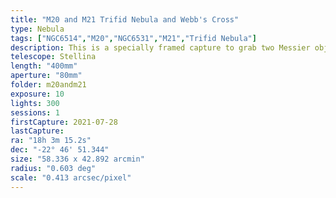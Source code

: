 ```yaml
---
title: "M20 and M21 Trifid Nebula and Webb's Cross"
type: Nebula
tags: ["NGC6514","M20","NGC6531","M21","Trifid Nebula"]
description: This is a specially framed capture to grab two Messier objects, one of which is a cluster, reflection nebula, emission nebula, and dark nebula all at the same time.
telescope: Stellina
length: "400mm"
aperture: "80mm"
folder: m20andm21
exposure: 10
lights: 300
sessions: 1
firstCapture: 2021-07-28
lastCapture:
ra: "18h 3m 15.2s"
dec: "-22° 46' 51.344"
size: "58.336 x 42.892 arcmin"
radius: "0.603 deg"
scale: "0.413 arcsec/pixel"
---
```

